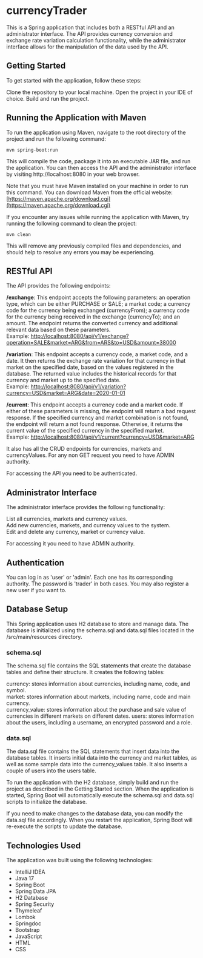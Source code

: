 # currencyTrader
This is a Spring application that includes both a RESTful API and an administrator interface. The API provides currency conversion and exchange rate variation calculation functionality, while the administrator interface allows for the manipulation of the data used by the API.

## Getting Started
To get started with the application, follow these steps:

Clone the repository to your local machine.
Open the project in your IDE of choice.
Build and run the project.

## Running the Application with Maven
To run the application using Maven, navigate to the root directory of the project and run the following command:
```
mvn spring-boot:run
```
This will compile the code, package it into an executable JAR file, and run the application. You can then access the API and the administrator interface by visiting http://localhost:8080 in your web browser.

Note that you must have Maven installed on your machine in order to run this command. You can download Maven from the official website:
[https://maven.apache.org/download.cgi](https://maven.apache.org/download.cgi)

If you encounter any issues while running the application with Maven, try running the following command to clean the project:
```
mvn clean
```
This will remove any previously compiled files and dependencies, and should help to resolve any errors you may be experiencing.

## RESTful API
The API provides the following endpoints:

**/exchange**: This endpoint accepts the following parameters: an operation type, which can be either PURCHASE or SALE; a market code; a currency code for the currency being exchanged (currencyFrom); a currency code for the currency being received in the exchange (currencyTo); and an amount. The endpoint returns the converted currency and additional relevant data based on these parameters.  
Example: [http://localhost:8080/api/v1/exchange?operation=SALE&market=ARG&from=ARS&to=USD&amount=38000](http://localhost:8080/api/v1/exchange?operation=SALE&market=ARG&from=ARS&to=USD&amount=38000)  

**/variation**: This endpoint accepts a currency code, a market code, and a date. It then returns the exchange rate variation for that currency in that market on the specified date, based on the values registered in the database. The returned value includes the historical records for that currency and market up to the specified date.  
Example: [http://localhost:8080/api/v1/variation?currency=USD&market=ARG&date=2020-01-01](http://localhost:8080/api/v1/variation?currency=USD&market=ARG&date=2020-01-01)  

**/current**: This endpoint accepts a currency code and a market code. If either of these parameters is missing, the endpoint will return a bad request response. If the specified currency and market combination is not found, the endpoint will return a not found response. Otherwise, it returns the current value of the specified currency in the specified market.  
Example: [http://localhost:8080/api/v1/current?currency=USD&market=ARG](http://localhost:8080/api/v1/current?currency=USD&market=ARG)

It also has all the CRUD endpoints for currencies, markets and currencyValues. For any non GET request you need to have ADMIN authority.

For accessing the API you need to be authenticated.

## Administrator Interface
The administrator interface provides the following functionality:

List all currencies, markets and currency values.  
Add new currencies, markets, and currency values to the system.  
Edit and delete any currency, market or currency value.    

For accessing it you need to have ADMIN authority.

## Authentication
You can log in as 'user' or 'admin'. Each one has its corresponding authority. The password is 'trader' in both cases. You may also register a new user if you want to.

## Database Setup
This Spring application uses H2 database to store and manage data. The database is initialized using the schema.sql and data.sql files located in the /src/main/resources directory.

### schema.sql
The schema.sql file contains the SQL statements that create the database tables and define their structure. It creates the following tables:

currency: stores information about currencies, including name, code, and symbol.  
market: stores information about markets, including name, code and main currency.  
currency_value: stores information about the purchase and sale value of currencies in different markets on different dates.
users: stores information about the users, including a username, an encrypted password and a role.

### data.sql
The data.sql file contains the SQL statements that insert data into the database tables. It inserts initial data into the currency and market tables, as well as some sample data into the currency_values table. It also inserts a couple of users into the users table.

To run the application with the H2 database, simply build and run the project as described in the Getting Started section. When the application is started, Spring Boot will automatically execute the schema.sql and data.sql scripts to initialize the database.

If you need to make changes to the database data, you can modify the data.sql file accordingly. When you restart the application, Spring Boot will re-execute the scripts to update the database.

## Technologies Used
The application was built using the following technologies:

- IntelliJ IDEA
- Java 17
- Spring Boot
- Spring Data JPA
- H2 Database
- Spring Security
- Thymeleaf
- Lombok
- Springdoc
- Bootstrap
- JavaScript
- HTML
- CSS
